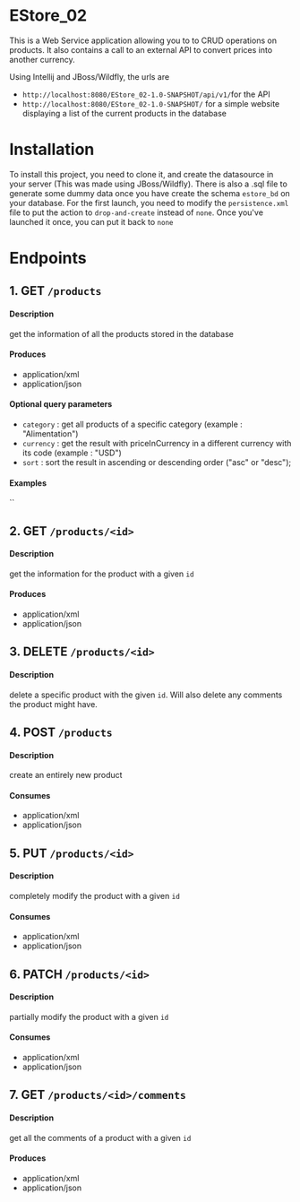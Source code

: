 # EStore_02

This is a Web Service application allowing you to to CRUD operations on products. It also contains a call to an external API to convert prices into another currency.

Using Intellij and JBoss/Wildfly, the urls are
- `http://localhost:8080/EStore_02-1.0-SNAPSHOT/api/v1/`for the API
- `http://localhost:8080/EStore_02-1.0-SNAPSHOT/` for a simple website displaying a list of the current products in the database

# Installation
To install this project, you need to clone it, and create the datasource in your server (This was made using JBoss/Wildfly).
There is also a .sql file to generate some dummy data once you have create the schema ``estore_bd`` on your database.
For the first launch, you need to modify the `persistence.xml` file to put the action to `drop-and-create` instead of `none`. Once you've launched it once, you can put it back to `none`

# Endpoints

## 1. GET ``/products``
#### Description
get the information of all the products stored in the database
#### Produces
- application/xml
- application/json
#### Optional query parameters
- `category` : get all products of a specific category (example : "Alimentation")
- `currency` : get the result with priceInCurrency in a different currency with its code (example : "USD")
- `sort` : sort the result in ascending or descending order ("asc" or "desc");

#### Examples
``

## 2. GET ``/products/<id>``
#### Description
get the information for the product with a given `id`
#### Produces
- application/xml
- application/json


## 3. DELETE ``/products/<id>``
#### Description
delete a specific product with the given `id`. Will also delete any comments the product might have.


## 4. POST ``/products``
#### Description
create an entirely new product
#### Consumes
- application/xml
- application/json



## 5. PUT ``/products/<id>``
#### Description
completely modify the product with a given `id`
#### Consumes
- application/xml
- application/json


## 6. PATCH ``/products/<id>``
#### Description
partially  modify the product with a given `id`
#### Consumes
- application/xml
- application/json


## 7. GET ``/products/<id>/comments``
#### Description
get all the comments of a product with a given `id`
#### Produces
- application/xml
- application/json
